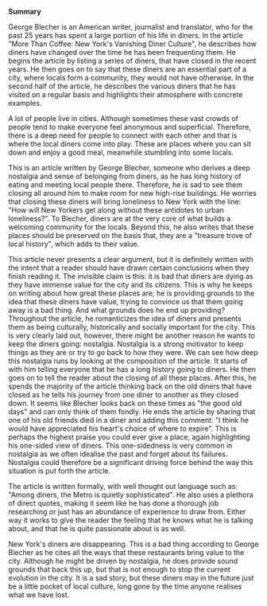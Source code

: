 **Summary**

George Blecher is an American writer, journalist and translator, who for
the past 25 years has spent a large portion of his life in diners. In
the article "More Than Coffee: New York's Vanishing Diner Culture", he
describes how diners have changed over the time he has been frequenting
them. He begins the article by listing a series of diners, that have
closed in the recent years. He then goes on to say that these diners are
an essential part of a city, where locals form a community, they would
not have otherwise. In the second half of the article, he describes the
various diners that he has visited on a regular basis and highlights
their atmosphere with concrete examples.

A lot of people live in cities. Although sometimes these vast crowds of
people tend to make everyone feel anonymous and superficial. Therefore,
there is a deep need for people to connect with each other and that is
where the local diners come into play. These are places where you can
sit down and enjoy a good meal, meanwhile stumbling into some locals.

This is an article written by George Blecher, someone who derives a deep
nostalgia and sense of belonging from diners, as he has long history of
eating and meeting local people there. Therefore, he is sad to see them
closing all around him to make room for new high-rise buildings. He
worries that closing these diners will bring loneliness to New York with
the line: "How will New Yorkers get along without these antidotes to
urban loneliness?". To Blecher, diners are at the very core of what
builds a welcoming community for the locals. Beyond this, he also writes
that these places should be preserved on the basis that, they are a
"treasure trove of local history", which adds to their value.

This article never presents a clear argument, but it is definitely
written with the intent that a reader should have drawn certain
conclusions when they finish reading it. The invisible claim is this: it
is bad that diners are dying as they have immense value for the city and
its citizens. This is why he keeps on writing about how great these
places are; he is providing grounds to the idea that these diners have
value, trying to convince us that them going away is a bad thing. And
what grounds does he end up providing? Throughout the article, he
romanticizes the idea of diners and presents them as being culturally,
historically and socially important for the city. This is very clearly
laid out, however, there might be another reason he wants to keep the
diners going: nostalgia. Nostalgia is a strong motivator to keep things
as they are or try to go back to how they were. We can see how deep this
nostalgia runs by looking at the composition of the article. It starts
of with him telling everyone that he has a long history going to diners.
He then goes on to tell the reader about the closing of all these
places. After this, he spends the majority of the article thinking back
on the old diners that have closed as he tells his journey from one
diner to another as they closed down. It seems like Blecher looks back
on these times as "the good old days" and can only think of them fondly.
He ends the article by sharing that one of his old friends died in a
diner and adding this comment: "I think he would have appreciated his
heart's choice of where to expire". This is perhaps the highest praise
you could ever give a place, again highlighting his one-sided view of
diners. This one-sidedness is very common in nostalgia as we often
idealise the past and forget about its failures. Nostalgia could
therefore be a significant driving force behind the way this situation
is put forth the article.

The article is written formally, with well thought out language such as:
"Among diners, the Metro is quietly sophisticated". He also uses a
plethora of direct quotes, making it seem like he has done a thorough
job researching or just has an abundance of experience to draw from.
Either way it works to give the reader the feeling that he knows what he
is talking about, and that he is quite passionate about is as well.

New York's diners are disappearing. This is a bad thing according to
George Blecher as he cites all the ways that these restaurants bring
value to the city. Although he might be driven by nostalgia, he does
provide sound grounds that back this up, but that is not enough to stop
the current evolution in the city. It is a sad story, but these diners
may in the future just be a little pocket of local culture, long gone by
the time anyone realises what we have lost.
